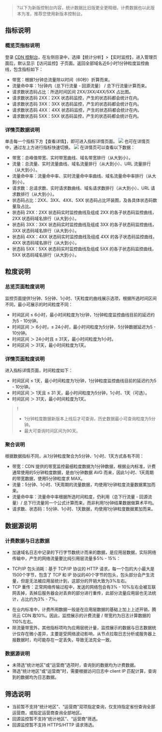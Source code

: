 >?以下为新版控制台内容，统计数据比旧版更全更精细，计费数据也以此版本为准，推荐您使用新版本控制台。
## 指标说明
### 概览页指标说明
登录 [CDN 控制台](https://console.cloud.tencent.com/cdn)，在左侧目录中，选择【统计分析】>【实时监控】，进入管理页面后，默认显示【访问监控】子页面。返回全部域名近6小时1分钟粒度监控曲线，包含指标如下：
+ 带宽：根据1分钟总流量除以时间（60秒）折算而来。
+ 流量命中率：1分钟内（总下行流量 - 回源流量） / 总下行流量计算而来。
+ 请求数状态码占比：所选时间区间 2XX/3XX/4XX/5XX 占比图。
+ 请求数状态码 2XX：2XX 状态码监控，产生的状态码都会统计在内。
+ 请求数状态码 3XX：3XX 状态码监控，产生的状态码都会统计在内。
+ 请求数状态码 4XX：4XX 状态码监控，产生的状态码都会统计在内。
+ 请求数状态码 5XX：5XX 状态码监控，产生的状态码都会统计在内。

### 详情页数据说明
单击每一个指标下方【查看详情】，即可进入指标详情页面。
![](https://main.qcloudimg.com/raw/f07bfb4a06e39995e35d43ce39ef6941.png)
也可在详情页中，通过左上方进行指标快速切换。
![](https://main.qcloudimg.com/raw/7d465cd4fcc4f7625ae181208a3d06cd.png)
在详情页可以查看以下数据：
+ 带宽：总峰值带宽、实时带宽曲线、域名带宽排行（从大到小）。
+ 流量：总流量、实时流量曲线、域名流量排行（从大到小）、URL 流量排行（从大到小）。
+ 流量命中率：流量命中率、实时流量命中率曲线、域名流量命中率排行（从大到小）。
+ 请求数：总请求数、实时请求数曲线、域名请求数排行（从大到小）、URL 请求数排行（从大到小）。
+ 状态码占比：2XX、3XX、4XX、5XX 状态码占比环装图，及各具体状态码数量及占比。
+ 状态码 2XX：2XX 状态码实时监控曲线及组成 2XX 的各子状态码监控曲线，2XX 状态码域名排行（从大到小）。
+ 状态码 3XX：3XX 状态码实时监控曲线及组成 3XX 的各子状态码监控曲线，3XX 状态码域名排行（从大到小）。
+ 状态码 4XX：4XX 状态码实时监控曲线及组成 4XX 的各子状态码监控曲线，4XX 状态码域名排行（从大到小）。
+ 状态码 5XX：5XX 状态码实时监控曲线及组成 5XX 的各子状态码监控曲线，5XX 状态码域名排行（从大到小）。


## 粒度说明
### 总览页面粒度说明
监控页面提供1分钟、5分钟、1小时、1天粒度的曲线展示选项，根据所选时间区间不同，最小可展示的时间粒度不同：
+ 时间区间 ≤ 6小时，最小时间粒度为1分钟，1分钟粒度监控曲线目前的延迟约为5 - 10分钟。
+ 时间区间 ＞ 6小时，≤ 24小时，最小时间粒度为5分钟，5分钟数据延迟为5 - 10分钟。
+ 时间区间 ＞ 24小时且 ≤ 31天，最小时间粒度为1小时。
+ 时间区间 ＞ 31天，最小时间粒度为1天。


### 详情页面粒度说明
进入指标详情页面，时间粒度如下：
+ 时间区间 ≤ 1天，最小时间粒度为1分钟，1分钟粒度监控曲线目前的延迟约为5 - 10分钟。
+ 时间区间 ＞ 1天且 ≤ 31 天，最小时间粒度为5分钟，1小时、1天（可选）。
+ 时间区间 ＞ 31天，最小时间粒度为1天。

>!
>- 1分钟粒度数据新版本上线后才可查询，历史数据最小可查询粒度为5分钟。
>- 最大可查询时间区间为90天。


### 聚合说明
根据数据指标不同，从1分钟粒度聚合为5分钟、1小时、1天方式各有不同：
+ 带宽：CDN 提供的带宽监控最细粒度数据为1分钟数据，根据业内标准，计费通常使用的5分钟粒度数据，是由1分钟数据 AVG 而来，因此1小时、1天周期的带宽数据，使用5分钟粒度求 MAX。
+ 流量：5分钟、1小时、1天周期的流量数据，均使用1分钟粒度流量数据累加而来。
+ 流量命中率：流量命中率根据所选时间粒度，仍利用（总下行流量 - 回源流量）/ 总下行流量同一个公式计算而来，而非利用1分钟结果数据做算术平均。
+ 请求数、状态码：5分钟、1小时、1天数据，均使用1分钟粒度数据累加而来。


## 数据源说明
### 计费数据与日志数据
- 加速域名日志中记录的下行字节数统计而来的数据，是应用层数据，实际网络传输中，产生的网络流量要比纯引用层流量多5% - 15%：
 + TCP/IP 包头消耗：基于 TCP/IP 协议的 HTTP 请求，每一个包的大小最大是1500个字节，包含了 TCP 和 IP 协议的40个字节的包头，包头部分会产生流量，但是无法被应用层统计到，这部分的开销大致为3%左右。
 + TCP 重传：正常网络传输过程中，发送的网络包会有3% - 10%左右会被互联网丢掉，丢掉后服务器会对丢弃的部分进行重传，此部分流量应用层也无法统计，占比约为3% - 7%。
- 在业内标准中，计费所用数据一般是在应用层数据的基础上加上上述开销，腾讯云 CDN 取10%。因此，监控展示的计费流量 / 带宽约为日志计算数据的110%左右。
- 除流量带宽外，其他指标项均为应用层统计量，监控展示的数据与日志数据统计仅存在微小差异，主要是受网络波动影响，从节点拉取日志分析或服务器上报数据时，均可能存在一定丢失，导致无法完全一致。

### 数据源说明
+ 未筛选“统计地区”或“运营商”选项时，查询到的数据均为计费数据。
+ 筛选“统计地区”或“运营商”时，需要根据访问日志中 client IP 匹配计算，查询到的数据均为日志数据。

## 筛选说明
+ 当前暂不支持“统计地区”、“运营商”双项指定查询，仅支持指定省份查询全部运营商，或指定运营商查询全部地区。
+ 回源监控暂不支持“统计地区”、“运营商”筛选。
+ 回源监控暂不支持 HTTPS/HTTP 请求筛选。



